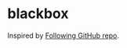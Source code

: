 # blackbox
Inspired by [Following GitHub repo](https://github.com/ZuzooVn/machine-learning-for-software-engineers/blob/master/README.md).
